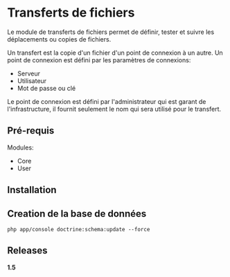 Transferts de fichiers
======================

Le module de transferts de fichiers permet de définir, tester et suivre les déplacements ou copies de fichiers.

Un transfert est la copie d'un fichier d'un point de connexion à un autre. Un point de connexion est défini par les paramètres de connexions: 
- Serveur
- Utilisateur
- Mot de passe ou clé

Le point de connexion est défini par l'administrateur qui est garant de l'infrastructure, il fournit seulement le nom qui sera utilisé pour le transfert.


Pré-requis
----------
Modules:
- Core
- User

Installation
------------

## Creation de la base de données

    php app/console doctrine:schema:update --force

Releases
--------
__1.5__
